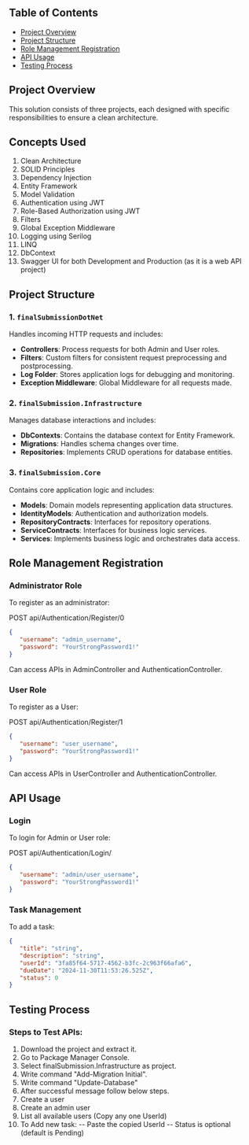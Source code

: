## Table of Contents
- [Project Overview](#project-overview)
- [Project Structure](#project-structure)
- [Role Management Registration](#role-management-registration)
- [API Usage](#api-usage)
- [Testing Process](#testing-process)

## Project Overview

This solution consists of three projects, each designed with specific responsibilities to ensure a clean architecture.

## Concepts Used
1. Clean Architecture
2. SOLID Principles
3. Dependency Injection
4. Entity Framework
5. Model Validation
6. Authentication using JWT
7. Role-Based Authorization using JWT
8. Filters
9. Global Exception Middleware
10. Logging using Serilog
11. LINQ
12. DbContext
13. Swagger UI for both Development and Production (as it is a web API project)

## Project Structure

### 1. `finalSubmissionDotNet`
Handles incoming HTTP requests and includes:
- **Controllers**: Process requests for both Admin and User roles.
- **Filters**: Custom filters for consistent request preprocessing and postprocessing.
- **Log Folder**: Stores application logs for debugging and monitoring.
- **Exception Middleware**: Global Middleware for all requests made.

### 2. `finalSubmission.Infrastructure`
Manages database interactions and includes:
- **DbContexts**: Contains the database context for Entity Framework.
- **Migrations**: Handles schema changes over time.
- **Repositories**: Implements CRUD operations for database entities.

### 3. `finalSubmission.Core`
Contains core application logic and includes:
- **Models**: Domain models representing application data structures.
- **IdentityModels**: Authentication and authorization models.
- **RepositoryContracts**: Interfaces for repository operations.
- **ServiceContracts**: Interfaces for business logic services.
- **Services**: Implements business logic and orchestrates data access.

## Role Management Registration

### Administrator Role
To register as an administrator:

POST api/Authentication/Register/0
```json 
{
   "username": "admin_username",
   "password": "YourStrongPassword1!"
}
```


Can access APIs in AdminController and AuthenticationController.

### User Role
To register as a User:

POST api/Authentication/Register/1
```json
{
   "username": "user_username",
   "password": "YourStrongPassword1!"
}
```


Can access APIs in UserController and AuthenticationController.

## API Usage

### Login
To login for Admin or User role:

POST api/Authentication/Login/
```json
{
   "username": "admin/user_username",
   "password": "YourStrongPassword1!"
}
```

### Task Management
To add a task:
```json
{
   "title": "string",
   "description": "string",
   "userId": "3fa85f64-5717-4562-b3fc-2c963f66afa6",
   "dueDate": "2024-11-30T11:53:26.525Z",
   "status": 0
}
```

## Testing Process

### Steps to Test APIs:
1. Download the project and extract it.
2. Go to Package Manager Console.
3. Select finalSubmission.Infrastructure as project.
4. Write command "Add-Migration Initial".
5. Write command "Update-Database"
6. After successful message follow below steps.
7. Create a user
8. Create an admin user  
9. List all available users (Copy any one UserId)
10. To Add new task:
   -- Paste the copied UserId
   -- Status is optional (default is Pending)
